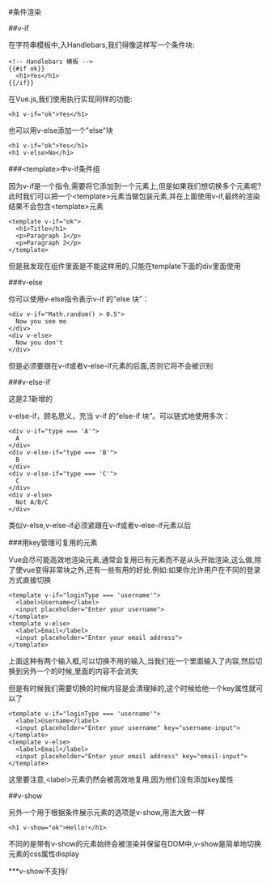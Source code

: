 #条件渲染

##v-if

在字符串模板中,入Handlebars,我们得像这样写一个条件块:

```
<!-- Handlebars 模板 -->
{{#if ok}}
  <h1>Yes</h1>
{{/if}}

```

在Vue.js,我们使用执行实现同样的功能:

```
<h1 v-if="ok">Yes</h1>

```

也可以用v-else添加一个"else"块

```
<h1 v-if="ok">Yes</h1>
<h1 v-else>No</h1>

```

###\<template>中v-if条件组

因为v-if是一个指令,需要将它添加到一个元素上,但是如果我们想切换多个元素呢?此时我们可以把一个\<template>元素当做包装元素,并在上面使用v-if,最终的渲染结果不会包含\<template>元素

```
<template v-if="ok">
  <h1>Title</h1>
  <p>Paragraph 1</p>
  <p>Paragraph 2</p>
</template>

```

但是我发现在组件里面是不能这样用的,只能在template下面的div里面使用

###v-else

你可以使用v-else指令表示v-if 的“else 块”：

```
<div v-if="Math.random() > 0.5">
  Now you see me
</div>
<div v-else>
  Now you don't
</div>
```

但是必须要跟在v-if或者v-else-if元素的后面,否则它将不会被识别

###v-else-if

这是2.1新增的

v-else-if，顾名思义，充当 v-if 的“else-if 块”。可以链式地使用多次：

```
<div v-if="type === 'A'">
  A
</div>
<div v-else-if="type === 'B'">
  B
</div>
<div v-else-if="type === 'C'">
  C
</div>
<div v-else>
  Not A/B/C
</div>
```
类似v-else,v-else-if必须紧跟在v-if或者v-else-if元素以后

###用key管理可复用的元素

Vue会尽可能高效地渲染元素,通常会复用已有元素而不是从头开始渲染,这么做,除了使vue变得非常块之外,还有一些有用的好处.例如:如果你允许用户在不同的登录方式直接切换

```
<template v-if="loginType === 'username'">
  <label>Username</label>
  <input placeholder="Enter your username">
</template>
<template v-else>
  <label>Email</label>
  <input placeholder="Enter your email address">
</template>

```

上面这种有两个输入框,可以切换不用的输入,当我们在一个里面输入了内容,然后切换到另外一个的时候,里面的内容不会消失

但是有时候我们需要切换的时候内容是会清理掉的,这个时候给他一个key属性就可以了

```
<template v-if="loginType === 'username'">
  <label>Username</label>
  <input placeholder="Enter your username" key="username-input">
</template>
<template v-else>
  <label>Email</label>
  <input placeholder="Enter your email address" key="email-input">
</template>
```
这里要注意,\<label>元素仍然会被高效地复用,因为他们没有添加key属性

##v-show

另外一个用于根据条件展示元素的选项是v-show,用法大致一样

```
<h1 v-show="ok">Hello!</h1>

```

不同的是带有v-show的元素始终会被渲染并保留在DOM中,v-show是简单地切换元素的css属性display

***v-show不支持/<template>语法,也不支持v-else

##v-if和v-show

v-if是"真正的"条件渲染,因为它会确保在切换过程中条件块内的事件监听和子组件适当地被销毁和重建

v-if也是惰性的,如果在初始渲染条件为假,则什么也不做--直到条件第一次变为真时,才会开始渲染条件块

相比之下,v-show有更高的切换开销,而v-show有更高的初始渲染开销,因此,如果需要非常频繁地切换,则使用v-show较好,如果在运行时条件不太可能改变,则使用v-if较好

##v-if与v-for一起使用

v-for比v-if更高的优先级